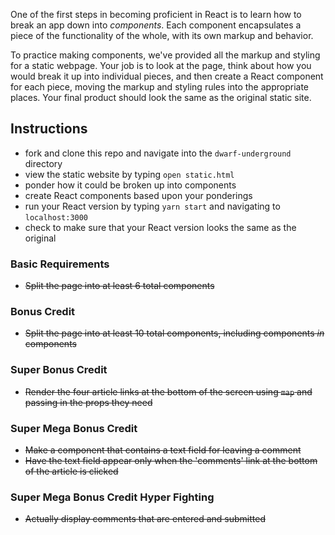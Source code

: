 One of the first steps in becoming proficient in React is to learn how to break an app down into *components*.  Each component encapsulates a piece of the functionality of the whole, with its own markup and behavior.

To practice making components, we've provided all the markup and styling for a static webpage.  Your job is to look at the page, think about how you would break it up into individual pieces, and then create a React component for each piece, moving the markup and styling rules into the appropriate places.  Your final product should look the same as the original static site.

## Instructions

* fork and clone this repo and navigate into the `dwarf-underground` directory
* view the static website by typing `open static.html`
* ponder how it could be broken up into components
* create React components based upon your ponderings
* run your React version by typing `yarn start` and navigating to `localhost:3000`
* check to make sure that your React version looks the same as the original

### Basic Requirements

* ~~Split the page into at least 6 total components~~

### Bonus Credit

* ~~Split the page into at least 10 total components, including components *in* components~~

### Super Bonus Credit

* ~~Render the four article links at the bottom of the screen using `map` and passing in the props they need~~

### Super Mega Bonus Credit

* ~~Make a component that contains a text field for leaving a comment~~
* ~~Have the text field appear only when the 'comments' link at the bottom of the article is clicked~~

### Super Mega Bonus Credit Hyper Fighting

* ~~Actually display comments that are entered and submitted~~